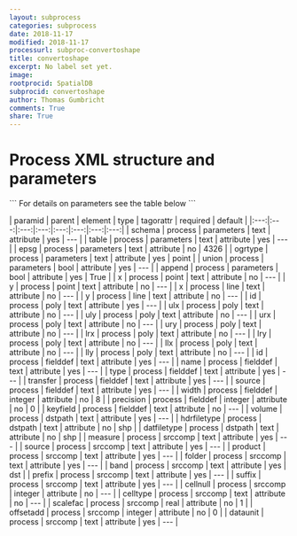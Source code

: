 ```yaml
---
layout: subprocess
categories: subprocess
date: 2018-11-17
modified: 2018-11-17
processurl: subproc-convertoshape
title: convertoshape
excerpt: No label set yet.
image: 
rootprocid: SpatialDB
subprocid: convertoshape
author: Thomas Gumbricht
comments: True
share: True
---
```


<h1 class='foot-description'>Process XML structure and parameters</h1>
```
For details on parameters see the table below
<?xml version="1.0" ?>
<process>
  <!--Generated from python-->
  <userproj plotid="yourplotid" projectid="yourprojectid" siteid="yoursiteid" system="systemid" tractid="yourtractid" userid="youruserid"/>
  <period endday="DD" endmonth="MM" endyear="YYYY" seasonendday="DD" seasonendmonth="MM" seasonstartday="DD" seasonstartmonth="MM" startday="DD" startmonth="MM" startyear="YYYY" timestep="timestep"/>
  <parameters append="True/False" epsg="txtstring" ogrtype="txtstring" schema="txtstring" table="txtstring" union="True/False"/>
  <point x="txtstring" y="txtstring"/>
  <line x="txtstring" y="txtstring"/>
  <poly id="txtstring" llx="txtstring" lly="txtstring" lrx="txtstring" lry="txtstring" ulx="txtstring" uly="txtstring" urx="txtstring" ury="txtstring"/>
  <fielddef id="txtstring" keyfield="txtstring" name="txtstring" precision="xyz" source="txtstring" transfer="txtstring" type="txtstring" width="xyz"/>
  <dstpath datfiletype="txtstring" hdrfiletype="txtstring" volume="txtstring"/>
  <srccomp band="txtstring" cellnull="xyz" celltype="txtstring" dataunit="txtstring" folder="txtstring" measure="txtstring" offsetadd="xyz" prefix="txtstring" product="txtstring" scalefac="xyz.abc" source="txtstring" suffix="txtstring"/>
</process>
```

| paramid | parent | element | type | tagorattr | required | default |
|:---:|:---:|:---:|:---:|:---:|:---:|:---:|:---:|
| schema | process | parameters | text | attribute | yes | --- |
| table | process | parameters | text | attribute | yes | --- |
| epsg | process | parameters | text | attribute | no | 4326 |
| ogrtype | process | parameters | text | attribute | yes | point |
| union | process | parameters | bool | attribute | yes | --- |
| append | process | parameters | bool | attribute | yes | True |
| x | process | point | text | attribute | no | --- |
| y | process | point | text | attribute | no | --- |
| x | process | line | text | attribute | no | --- |
| y | process | line | text | attribute | no | --- |
| id | process | poly | text | attribute | yes | --- |
| ulx | process | poly | text | attribute | no | --- |
| uly | process | poly | text | attribute | no | --- |
| urx | process | poly | text | attribute | no | --- |
| ury | process | poly | text | attribute | no | --- |
| lrx | process | poly | text | attribute | no | --- |
| lry | process | poly | text | attribute | no | --- |
| llx | process | poly | text | attribute | no | --- |
| lly | process | poly | text | attribute | no | --- |
| id | process | fielddef | text | attribute | yes | --- |
| name | process | fielddef | text | attribute | yes | --- |
| type | process | fielddef | text | attribute | yes | --- |
| transfer | process | fielddef | text | attribute | yes | --- |
| source | process | fielddef | text | attribute | yes | --- |
| width | process | fielddef | integer | attribute | no | 8 |
| precision | process | fielddef | integer | attribute | no | 0 |
| keyfield | process | fielddef | text | attribute | no | --- |
| volume | process | dstpath | text | attribute | yes | --- |
| hdrfiletype | process | dstpath | text | attribute | no | shp |
| datfiletype | process | dstpath | text | attribute | no | shp |
| measure | process | srccomp | text | attribute | yes | --- |
| source | process | srccomp | text | attribute | yes | --- |
| product | process | srccomp | text | attribute | yes | --- |
| folder | process | srccomp | text | attribute | yes | --- |
| band | process | srccomp | text | attribute | yes | dst |
| prefix | process | srccomp | text | attribute | yes | --- |
| suffix | process | srccomp | text | attribute | yes | --- |
| cellnull | process | srccomp | integer | attribute | no | --- |
| celltype | process | srccomp | text | attribute | no | --- |
| scalefac | process | srccomp | real | attribute | no | 1 |
| offsetadd | process | srccomp | integer | attribute | no | 0 |
| dataunit | process | srccomp | text | attribute | yes | --- |

